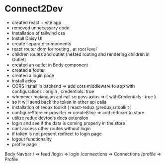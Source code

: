 # Connect2Dev

- created react + vite app
- removed unnecessary code 
- Installation of tailwind css
- Install Daisy UI
- create separate components
- react router dom for routing , at root level
- children routes and outlet (nested routing and rendering children in Outlet)
- created an outlet in Body component
- created a footer
- created a login page
- install axios
- CORS install in backend => add cors middleware to app with configurations : origin , credentials: true
- whenever making an api call so pass axios => { withCredentials : true }
- so it will send back the token in other api calls
- installation of redux toolkit ( react-redux @reduxjs/toolkit )
- configureStore => provider => createSlice => add reducer to store 
- utilize redux devtools docs extension
- login and see if the data is coming properly in the store
- cant access other routes without login
- if token is not present redirect to login page 
- logout functionality 
- profile page

Body
  Navbar
  / => feed
  /login => login
  /connections => Connections
  /profile => Profile